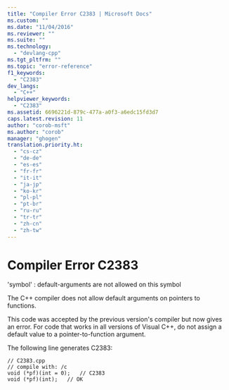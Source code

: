 ```yaml
---
title: "Compiler Error C2383 | Microsoft Docs"
ms.custom: ""
ms.date: "11/04/2016"
ms.reviewer: ""
ms.suite: ""
ms.technology: 
  - "devlang-cpp"
ms.tgt_pltfrm: ""
ms.topic: "error-reference"
f1_keywords: 
  - "C2383"
dev_langs: 
  - "C++"
helpviewer_keywords: 
  - "C2383"
ms.assetid: 6696221d-879c-477a-a0f3-a6edc15fd3d7
caps.latest.revision: 11
author: "corob-msft"
ms.author: "corob"
manager: "ghogen"
translation.priority.ht: 
  - "cs-cz"
  - "de-de"
  - "es-es"
  - "fr-fr"
  - "it-it"
  - "ja-jp"
  - "ko-kr"
  - "pl-pl"
  - "pt-br"
  - "ru-ru"
  - "tr-tr"
  - "zh-cn"
  - "zh-tw"
---
```

# Compiler Error C2383
'symbol' : default-arguments are not allowed on this symbol  
  
 The C++ compiler does not allow default arguments on pointers to functions.  
  
 This code was accepted by the previous version's compiler but now gives an error. For code that works in all versions of Visual C++, do not assign a default value to a pointer-to-function argument.  
  
 The following line generates C2383:  
  
```  
// C2383.cpp  
// compile with: /c   
void (*pf)(int = 0);   // C2383  
void (*pf)(int);   // OK  
```